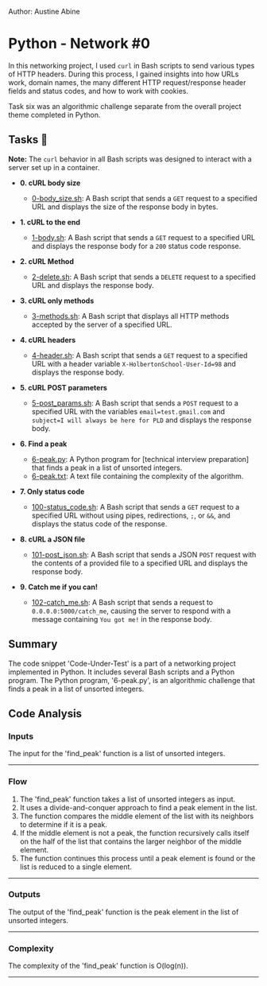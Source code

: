 Author: Austine Abine

# Python - Network #0

In this networking project, I used `curl` in Bash scripts to send various types
of HTTP headers. During this process, I gained insights into how URLs work, domain names,
the many different HTTP request/response header fields and status codes, and
how to work with cookies.

Task six was an algorithmic challenge separate from the overall project theme
completed in Python.

## Tasks :page_with_curl:

**Note:** The `curl` behavior in all Bash scripts was designed to interact with a
server set up in a container.

* **0. cURL body size**
  - [0-body_size.sh](./0-body_size.sh): A Bash script that sends a `GET` request to
  a specified URL and displays the size of the response body in bytes.

* **1. cURL to the end**
  - [1-body.sh](./1-body.sh): A Bash script that sends a `GET` request to a specified
  URL and displays the response body for a `200` status code response.

* **2. cURL Method**
  - [2-delete.sh](./2-delete.sh): A Bash script that sends a `DELETE` request to a specified
  URL and displays the response body.

* **3. cURL only methods**
  - [3-methods.sh](./3-methods.sh): A Bash script that displays all HTTP methods
  accepted by the server of a specified URL.

* **4. cURL headers**
  - [4-header.sh](./4-header.sh): A Bash script that sends a `GET` request to a
  specified URL with a header variable `X-HolbertonSchool-User-Id=98` and displays
  the response body.

* **5. cURL POST parameters**
  - [5-post_params.sh](./5-post_params.sh): A Bash script that sends a `POST`
  request to a specified URL with the variables `email=test.gmail.com` and
  `subject=I will always be here for PLD` and displays the response body.

* **6. Find a peak**
  - [6-peak.py](./6-peak.py): A Python program for [technical interview preparation] that finds a peak in a list of unsorted integers.
  - [6-peak.txt](./6-peak.txt): A text file containing the complexity of the
  algorithm.

* **7. Only status code**
  - [100-status_code.sh](./100-status_code.sh): A Bash script that sends a `GET`
  request to a specified URL without using pipes, redirections, `;`, or `&&`, and
  displays the status code of the response.

* **8. cURL a JSON file**
  - [101-post_json.sh](./101-post_json.sh): A Bash script that sends a JSON `POST`
  request with the contents of a provided file to a specified URL and displays the
  response body.

* **9. Catch me if you can!**
  - [102-catch_me.sh](./102-catch_me.sh): A Bash script that sends a request to
  `0.0.0.0:5000/catch_me`, causing the server to respond with a message
  containing `You got me!` in the response body.

## Summary
The code snippet 'Code-Under-Test' is a part of a networking project implemented in Python. It includes several Bash scripts and a Python program. The Python program, '6-peak.py', is an algorithmic challenge that finds a peak in a list of unsorted integers.

## Code Analysis

### Inputs
The input for the 'find_peak' function is a list of unsorted integers.
___
### Flow
1. The 'find_peak' function takes a list of unsorted integers as input.
2. It uses a divide-and-conquer approach to find a peak element in the list.
3. The function compares the middle element of the list with its neighbors to determine if it is a peak.
4. If the middle element is not a peak, the function recursively calls itself on the half of the list that contains the larger neighbor of the middle element.
5. The function continues this process until a peak element is found or the list is reduced to a single element.
___
### Outputs
The output of the 'find_peak' function is the peak element in the list of unsorted integers.
___
### Complexity
The complexity of the 'find_peak' function is O(log(n)).
___